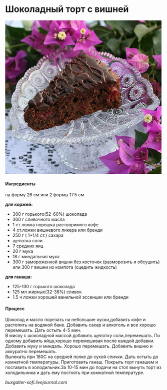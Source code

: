 # Шоколадный торт с вишней

![Шоколадный торт с вишней](../../pics/daf78eb14f66e4ef1ceeed0bb618f054.jpg)

#### Ингредиенты
на форму 26 см или 2 формы 17.5 см

**для коржей:**

* 300 г горького(52-60%) шоколада
* 300 г сливочного масла
* 1 ст ложка порошка растворимого кофе
* 4 ст.ложки вишневого ликера или бренди
* 250 г ( 1+1/4 ст.) сахара
* щепотка соли
* 7 средних яиц
* 20 г мука
* 18 г миндальная мука
* 300 г замороженной вишни без косточек (разморозить и обсушить) или 300 г вишни из компота (сцедить жидкость)

**для ганаша:**

* 125-130 г горького шоколада
* 125 мл жирных(32-38%) сливок
* 1.5 ч ложки хорошей ванильной эссенции или бренди
  
#### Процесс

Шоколад и масло порезать на небольшие куски,добавить кофе и растопить на водяной бане. Добавить сахар и алкоголь и все хорошо перемешать. Дать остыть 4-5 мин.  
В миску с шоколадной массой добавить щепотку соли,перемешать. По одному добавить яйца,хорошо перемешивая после каждой добавки.  
Добавить муку и миндаль. Хорошо перемешать. Добавить вишню и аккуратно перемешать.  
Выпекать при 180С на средней полке до сухой спички. Дать остыть до комнатной температуры.
Приготовить ганаш.
Покрыть торт ганашем и поставить в холодильник.За 10-15 мин до подачи на стол вынуть торт из холодильника и дать ему постоять при комнатной температуре.

*buxgalter-sofi.livejournal.com*